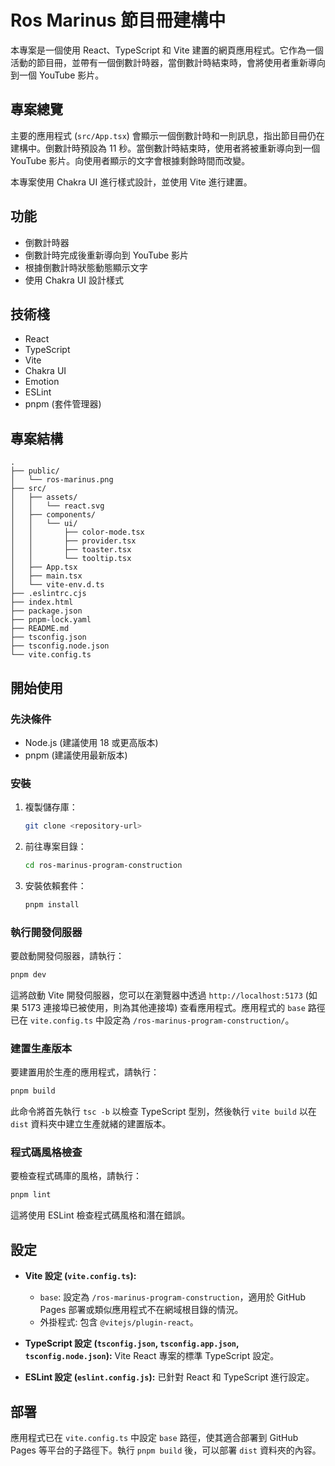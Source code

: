 # Ros Marinus 節目冊建構中

本專案是一個使用 React、TypeScript 和 Vite 建置的網頁應用程式。它作為一個活動的節目冊，並帶有一個倒數計時器，當倒數計時結束時，會將使用者重新導向到一個 YouTube 影片。

## 專案總覽

主要的應用程式 (`src/App.tsx`) 會顯示一個倒數計時和一則訊息，指出節目冊仍在建構中。倒數計時預設為 11 秒。當倒數計時結束時，使用者將被重新導向到一個 YouTube 影片。向使用者顯示的文字會根據剩餘時間而改變。

本專案使用 Chakra UI 進行樣式設計，並使用 Vite 進行建置。

## 功能

- 倒數計時器
- 倒數計時完成後重新導向到 YouTube 影片
- 根據倒數計時狀態動態顯示文字
- 使用 Chakra UI 設計樣式

## 技術棧

- React
- TypeScript
- Vite
- Chakra UI
- Emotion
- ESLint
- pnpm (套件管理器)

## 專案結構

```
.
├── public/
│   └── ros-marinus.png
├── src/
│   ├── assets/
│   │   └── react.svg
│   ├── components/
│   │   └── ui/
│   │       ├── color-mode.tsx
│   │       ├── provider.tsx
│   │       ├── toaster.tsx
│   │       └── tooltip.tsx
│   ├── App.tsx
│   ├── main.tsx
│   └── vite-env.d.ts
├── .eslintrc.cjs
├── index.html
├── package.json
├── pnpm-lock.yaml
├── README.md
├── tsconfig.json
├── tsconfig.node.json
└── vite.config.ts
```

## 開始使用

### 先決條件

- Node.js (建議使用 18 或更高版本)
- pnpm (建議使用最新版本)

### 安裝

1. 複製儲存庫：
   ```bash
   git clone <repository-url>
   ```
2. 前往專案目錄：
   ```bash
   cd ros-marinus-program-construction
   ```
3. 安裝依賴套件：
   ```bash
   pnpm install
   ```

### 執行開發伺服器

要啟動開發伺服器，請執行：

```bash
pnpm dev
```

這將啟動 Vite 開發伺服器，您可以在瀏覽器中透過 `http://localhost:5173` (如果 5173 連接埠已被使用，則為其他連接埠) 查看應用程式。應用程式的 `base` 路徑已在 `vite.config.ts` 中設定為 `/ros-marinus-program-construction/`。

### 建置生產版本

要建置用於生產的應用程式，請執行：

```bash
pnpm build
```

此命令將首先執行 `tsc -b` 以檢查 TypeScript 型別，然後執行 `vite build` 以在 `dist` 資料夾中建立生產就緒的建置版本。

### 程式碼風格檢查

要檢查程式碼庫的風格，請執行：

```bash
pnpm lint
```

這將使用 ESLint 檢查程式碼風格和潛在錯誤。

## 設定

- **Vite 設定 (`vite.config.ts`):**

  - `base`: 設定為 `/ros-marinus-program-construction`，適用於 GitHub Pages 部署或類似應用程式不在網域根目錄的情況。
  - 外掛程式: 包含 `@vitejs/plugin-react`。

- **TypeScript 設定 (`tsconfig.json`, `tsconfig.app.json`, `tsconfig.node.json`):** Vite React 專案的標準 TypeScript 設定。

- **ESLint 設定 (`eslint.config.js`):** 已針對 React 和 TypeScript 進行設定。

## 部署

應用程式已在 `vite.config.ts` 中設定 `base` 路徑，使其適合部署到 GitHub Pages 等平台的子路徑下。執行 `pnpm build` 後，可以部署 `dist` 資料夾的內容。
